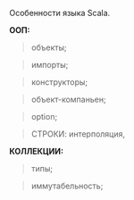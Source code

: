 Особенности языка Scala.

**ООП:**

>объекты;

>импорты;

>конструкторы;

>объект-компаньен;

>option;

> СТРОКИ: интерполяция, 


**КОЛЛЕКЦИИ:**

>типы;

>иммутабельность;